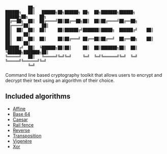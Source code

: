 ```
          ██╗
██████╗   ██║   ██████╗██╗██████╗ ██╗  ██╗███████╗██████╗      ██████╗██╗     ██╗
██╔══██╗  ██║  ██╔════╝██║██╔══██╗██║  ██║██╔════╝██╔══██╗    ██╔════╝██║     ██║
██║  ██║  ██║  ██║     ██║██████╔╝███████║█████╗  ██████╔╝    ██║     ██║     ██║
██║  ██║  ██║  ██║     ██║██╔═══╝ ██╔══██║██╔══╝  ██╔══██╗    ██║     ██║     ██║
██████╔╝  ██║  ╚██████╗██║██║     ██║  ██║███████╗██║  ██║    ╚██████╗███████╗██║
╚═════╝   ██║   ╚═════╝╚═╝╚═╝     ╚═╝  ╚═╝╚══════╝╚═╝  ╚═╝     ╚═════╝╚══════╝╚═╝
          ╚═╝                                                                              
```
Command line based cryptography toolkit that allows users to encrypt and decrypt their text using an algorithm of their choice.

## Included algorithms

  - [Affine](https://en.wikipedia.org/wiki/Affine_cipher)
  - [Base 64](https://en.wikipedia.org/wiki/Base64)
  - [Caesar](https://en.wikipedia.org/wiki/Caesar_cipher)
  - [Rail fence](https://en.wikipedia.org/wiki/Rail_fence_cipher)
  - [Reverse](https://en.wikipedia.org/wiki/Substitution_cipher)
  - [Transposition](https://en.wikipedia.org/wiki/Transposition_cipher) 
  - [Vigenère](https://en.wikipedia.org/wiki/Vigenère_cipher)
  - [Xor](https://en.wikipedia.org/wiki/XOR_cipher)
